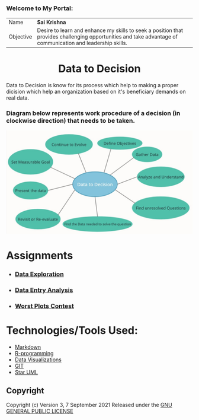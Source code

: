 ### Welcome to My Portal:
|||
| ------------- | ------------- |
|Name| **Sai Krishna**|
| Objective  |   Desire to learn and enhance my skills to seek a position that provides challenging opportunities and take advantage of communication and leadership skills.|



<h1 align="center">Data to Decision</h1>

Data to Decision is know for its process which help to making a proper dicision which help an organization based on it's beneficiary demands  on real data.
### Diagram below represents work procedure of a decision (in clockwise direction) that needs to be taken.
![Data to Decision](https://github.com/saikrishnags05/Data-to-Decisions/blob/main/Data_to_Decision.jpg)

# Assignments
* ### [Data Exploration](https://github.com/saikrishnags05/Data-to-Decisions/blob/main/Data%20Exploration/GIT_data_exploration.md)
*  ### [Data Entry Analysis ](https://github.com/saikrishnags05/Data-to-Decisions/blob/main/Data%20Entry%20Analysis/readme.md)
*  ### [Worst Plots Contest]()


# Technologies/Tools Used: 
* [Markdown](https://docs.github.com/en/github/writing-on-github/getting-started-with-writing-and-formatting-on-github/basic-writing-and-formatting-syntax)
* [R-programming](https://en.wikipedia.org/wiki/R_(programming_language))
* [Data Visualizations](https://en.wikipedia.org/wiki/Data_visualization) 
* [GIT](https://en.wikipedia.org/wiki/GitHub)
* [Star UML](https://docs.staruml.io/)



## Copyright 
Copyright (c)  Version 3, 7 September 2021 Released under the [GNU GENERAL PUBLIC LICENSE](https://github.com/saikrishnags05/Data-to-Decisions/blob/429fafefdf300ddd4942f2154323588806f3d907/LICENSE)

